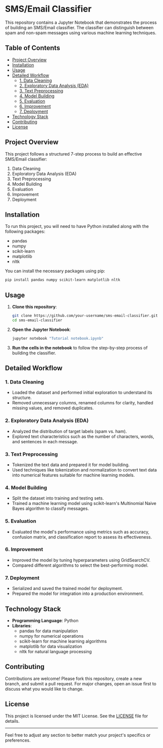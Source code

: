 

# SMS/Email Classifier

This repository contains a Jupyter Notebook that demonstrates the process of building an SMS/Email classifier. The classifier can distinguish between spam and non-spam messages using various machine learning techniques.

## Table of Contents
- [Project Overview](#project-overview)
- [Installation](#installation)
- [Usage](#usage)
- [Detailed Workflow](#detailed-workflow)
  - [1. Data Cleaning](#1-data-cleaning)
  - [2. Exploratory Data Analysis (EDA)](#2-exploratory-data-analysis-eda)
  - [3. Text Preprocessing](#3-text-preprocessing)
  - [4. Model Building](#4-model-building)
  - [5. Evaluation](#5-evaluation)
  - [6. Improvement](#6-improvement)
  - [7. Deployment](#7-deployment)
- [Technology Stack](#technology-stack)
- [Contributing](#contributing)
- [License](#license)

## Project Overview
This project follows a structured 7-step process to build an effective SMS/Email classifier:
1. Data Cleaning
2. Exploratory Data Analysis (EDA)
3. Text Preprocessing
4. Model Building
5. Evaluation
6. Improvement
7. Deployment

## Installation
To run this project, you will need to have Python installed along with the following packages:
- pandas
- numpy
- scikit-learn
- matplotlib
- nltk

You can install the necessary packages using pip:
```bash
pip install pandas numpy scikit-learn matplotlib nltk
```

## Usage
1. **Clone this repository**:
    ```bash
    git clone https://github.com/your-username/sms-email-classifier.git
    cd sms-email-classifier
    ```

2. **Open the Jupyter Notebook**:
    ```bash
    jupyter notebook "Tutorial notebook.ipynb"
    ```

3. **Run the cells in the notebook** to follow the step-by-step process of building the classifier.

## Detailed Workflow

### 1. Data Cleaning
- Loaded the dataset and performed initial exploration to understand its structure.
- Removed unnecessary columns, renamed columns for clarity, handled missing values, and removed duplicates.

### 2. Exploratory Data Analysis (EDA)
- Analyzed the distribution of target labels (spam vs. ham).
- Explored text characteristics such as the number of characters, words, and sentences in each message.

### 3. Text Preprocessing
- Tokenized the text data and prepared it for model building.
- Used techniques like tokenization and normalization to convert text data into numerical features suitable for machine learning models.

### 4. Model Building
- Split the dataset into training and testing sets.
- Trained a machine learning model using scikit-learn's Multinomial Naive Bayes algorithm to classify messages.

### 5. Evaluation
- Evaluated the model's performance using metrics such as accuracy, confusion matrix, and classification report to assess its effectiveness.

### 6. Improvement
- Improved the model by tuning hyperparameters using GridSearchCV.
- Compared different algorithms to select the best-performing model.

### 7. Deployment
- Serialized and saved the trained model for deployment.
- Prepared the model for integration into a production environment.

## Technology Stack
- **Programming Language**: Python
- **Libraries**:
  - pandas for data manipulation
  - numpy for numerical operations
  - scikit-learn for machine learning algorithms
  - matplotlib for data visualization
  - nltk for natural language processing

## Contributing
Contributions are welcome! Please fork this repository, create a new branch, and submit a pull request. For major changes, open an issue first to discuss what you would like to change.

## License
This project is licensed under the MIT License. See the [LICENSE](LICENSE) file for details.

---

Feel free to adjust any section to better match your project's specifics or preferences.
